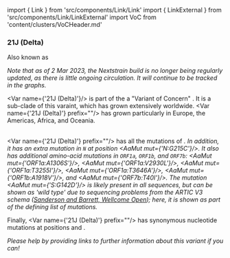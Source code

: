 import { Link } from 'src/components/Link/Link'
import { LinkExternal } from 'src/components/Link/LinkExternal'
import VoC from 'content/clusters/VoCHeader.md'

<VoC/>

### 21J (Delta)
Also known as <Who name="Delta" />

_Note that as of 2 Mar 2023, the Nextstrain build is no longer being regularly updated, as there is little ongoing circulation. It will continue to be tracked in the graphs._

<Var name={'21J (Delta)'}/> is part of the a "Variant of Concern" <Who name="Delta" />. It is a sub-clade of this varaint, which has grown extensively worldwide. <Var name={'21J (Delta)'} prefix=""/> has grown particularly in Europe, the Americas, Africa, and Oceania.
<br /><br />

<Var name={'21J (Delta)'} prefix=""/> has all the mutations of <Var name="21A (Delta)" prefix=""/>. In addition, it has an extra mutation in <code>N</code> at position <AaMut mut={'N:G215C'}/>. It also has additional amino-acid mutations in <code>ORF1a</code>, <code>ORF1b</code>, and <code>ORF7b</code>: <AaMut mut={'ORF1a:A1306S'}/>, <AaMut mut={'ORF1a:V2930L'}/>, <AaMut mut={'ORF1a:T3255I'}/>, <AaMut mut={'ORF1a:T3646A'}/>, <AaMut mut={'ORF1b:A1918V'}/>, and <AaMut mut={'ORF7b:T40I'}/>. The mutation <AaMut mut={'S:G142D'}/> is likely present in all <Who name="Delta" /> sequences, but can be shown as 'wild type' due to sequencing problems from the ARTIC V3 schema ([Sanderson and Barrett, Wellcome Open](https://wellcomeopenresearch.org/articles/6-305/v1)); here, it is shown as part of the defining list of mutations. 

Finally, <Var name={'21J (Delta)'} prefix=""/> has synonymous nucleotide mutations at positions <NucMut mut="C8986T" /> and <NucMut mut="A11332G" />.


_Please help by providing links to further information about this variant if you can!_
